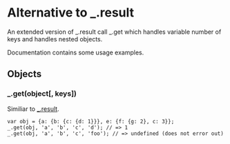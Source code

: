 #  Alternative to _.result

An extended version of _.result call _.get which handles variable number of keys and handles nested objects. 

Documentation contains some usage examples.

## Objects 

### _.get(object[, keys])
Similiar to [_.result](http://lodash.com/docs#result).

```
var obj = {a: {b: {c: {d: 1}}}, e: {f: {g: 2}, c: 3}};
_.get(obj, 'a', 'b', 'c', 'd'); // => 1
_.get(obj, 'a', 'b', 'c', 'foo'); // => undefined (does not error out)

